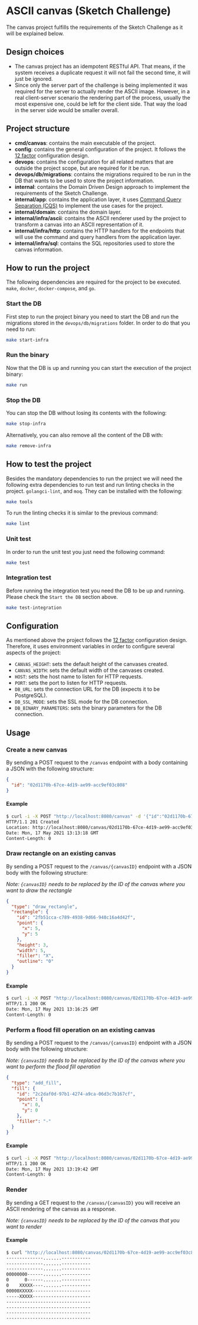 # ASCII canvas (Sketch Challenge)

The canvas project fulfills the requirements of the Sketch Challenge as it will be explained below.

## Design choices

- The canvas project has an idempotent RESTful API. That means, if the system receives a duplicate request it will not fail the second time, it will just be ignored.
- Since only the server part of the challenge is being implemented it was required for the server to actually render the ASCII image. However, in a real client-server scenario the rendering part of the process, usually the most expensive one, could be left for the client side. That way the load in the server side would be smaller overall.

## Project structure

- **cmd/canvas**: contains the main executable of the project.
- **config**: contains the general configuration of the project. It follows the [12 factor](https://12factor.net/config) configuration design.
- **devops**: contains the configuration for all related matters that are outside the project scope, but are required for it be run.
- **devops/db/migrations**: contains the migrations required to be run in the DB that wants to be used to store the project information.
- **internal**: contains the Domain Driven Design approach to implement the requirements of the Sketch Challenge.
- **internal/app**: contains the application layer, it uses [Command Query Separation (CQS)](https://en.wikipedia.org/wiki/Command%E2%80%93query_separation) to implement the use cases for the project.
- **internal/domain**: contains the domain layer.
- **internal/infra/ascii**: contains the ASCII renderer used by the project to transform a canvas into an ASCII representation of it.
- **internal/infra/http**: contains the HTTP handlers for the endpoints that will use the command and query handlers from the application layer.
- **internal/infra/sql**: contains the SQL repositories used to store the canvas information.

## How to run the project

The following dependencies are required for the project to be executed. `make`, `docker`, `docker-compose`, and `go`.

### Start the DB

First step to run the project binary you need to start the DB and run the migrations stored in the `devops/db/migrations` folder. In order to do that you need to run:

```bash
make start-infra
```

### Run the binary

Now that the DB is up and running you can start the execution of the project binary:

```bash
make run
```

### Stop the DB

You can stop the DB without losing its contents with the following:
```bash
make stop-infra
```

Alternatively, you can also remove all the content of the DB with:
```bash
make remove-infra
```

## How to test the project

Besides the mandatory dependencies to run the project we will need the following extra dependencies to run test and run linting checks in the project. `golangci-lint`, and `moq`. They can be installed with the following:

```bash
make tools
```

To run the linting checks it is similar to the previous command:

```bash
make lint
```

### Unit test

In order to run the unit test you just need the following command:

```bash
make test
```

### Integration test

Before running the integration test you need the DB to be up and running. Please check the `Start the DB` section above.

```bash
make test-integration
```

## Configuration

As mentioned above the project follows the [12 factor](https://12factor.net/config) configuration design. Therefore, it uses environment variables in order to configure several aspects of the project:

* `CANVAS_HEIGHT`: sets the default height of the canvases created.
* `CANVAS_WIDTH`: sets the default width of the canvases created.
* `HOST`: sets the host name to listen for HTTP requests.
* `PORT`: sets the port to listen for HTTP requests.
* `DB_URL`: sets the connection URL for the DB (expects it to be PostgreSQL).
* `DB_SSL_MODE`: sets the SSL mode for the DB connection.
* `DB_BINARY_PARAMETERS`: sets the binary parameters for the DB connection.

## Usage

### Create a new canvas

By sending a POST request to the `/canvas` endpoint with a body containing a JSON with the following structure:
```json
{
  "id": "02d1170b-67ce-4d19-ae99-acc9ef03c808"
}
```

#### Example

```bash
$ curl -i -X POST "http://localhost:8080/canvas" -d '{"id":"02d1170b-67ce-4d19-ae99-acc9ef03c808"}'
HTTP/1.1 201 Created
Location: http://localhost:8080/canvas/02d1170b-67ce-4d19-ae99-acc9ef03c808
Date: Mon, 17 May 2021 13:13:18 GMT
Content-Length: 0
```

### Draw rectangle on an existing canvas

By sending a POST request to the `/canvas/{canvasID}` endpoint with a JSON body with the following structure:

*Note: `{canvasID}` needs to be replaced by the ID of the canvas where you want to draw the rectangle*

```json
{
  "type": "draw_rectangle",
  "rectangle": {
    "id": "2fb51cca-c789-4938-9d66-948c16a4d42f",
    "point": {
      "x": 5,
      "y": 5
    },
    "height": 3,
    "width": 5,
    "filler": "X",
    "outline": "0"
  }
}
```

#### Example

```bash
$ curl -i -X POST "http://localhost:8080/canvas/02d1170b-67ce-4d19-ae99-acc9ef03c808" -d '{"type":"draw_rectangle","rectangle":{"id":"2fb51cca-c789-4938-9d66-948c16a4d42f","point":{"x":5,"y":5},"height":3,"width":5,"filler":"X","outline":"0"}}'
HTTP/1.1 200 OK
Date: Mon, 17 May 2021 13:16:25 GMT
Content-Length: 0
```


### Perform a flood fill operation on an existing canvas

By sending a POST request to the `/canvas/{canvasID}` endpoint with a JSON body with the following structure:

*Note: `{canvasID}` needs to be replaced by the ID of the canvas where you want to perform the flood fill operation*

```json
{
  "type": "add_fill",
  "fill": {
    "id": "2c2daf0d-97b1-4274-a9ca-06d3c7b167cf",
    "point": {
      "x": 0,
      "y": 0
    },
    "filler": "-"
  }
}
```

#### Example

```bash
$ curl -i -X POST "http://localhost:8080/canvas/02d1170b-67ce-4d19-ae99-acc9ef03c808" -d '{"type":"add_fill","fill":{"id":"2c2daf0d-97b1-4274-a9ca-06d3c7b167cf","point":{"x":0,"y":0},"filler":"-"}}'
HTTP/1.1 200 OK
Date: Mon, 17 May 2021 13:19:42 GMT
Content-Length: 0
```

### Render

By sending a GET request to the `/canvas/{canvasID}` you will receive an ASCII rendering of the canvas as a response.

*Note: `{canvasID}` needs to be replaced by the ID of the canvas that you want to render*

#### Example

```bash
$ curl "http://localhost:8080/canvas/02d1170b-67ce-4d19-ae99-acc9ef03c808"
--------------.......-----------
--------------.......-----------
--------------.......-----------
00000000------.......-----------
0      0------.......-----------
0    XXXXX----.......-----------
00000XXXXX----------------------
-----XXXXX----------------------
--------------------------------
--------------------------------
--------------------------------
--------------------------------
```
